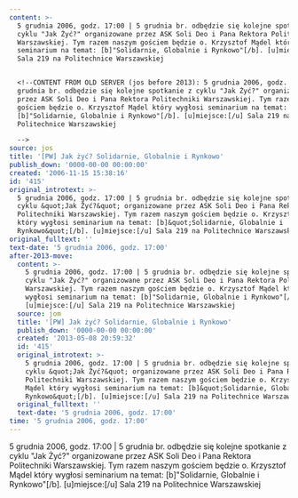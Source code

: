 ```yaml
---
content: >-
  5 grudnia 2006, godz. 17:00 | 5 grudnia br. odbędzie się kolejne spotkanie z
  cyklu "Jak Żyć?" organizowane przez ASK Soli Deo i Pana Rektora Politechniki
  Warszawskiej. Tym razem naszym gościem będzie o. Krzysztof Mądel który wygłosi
  seminarium na temat: [b]"Solidarnie, Globalnie i Rynkowo"[/b]. [u]miejsce:[/u]
  Sala 219 na Politechnice Warszawskiej


  <!--CONTENT FROM OLD SERVER (jos before 2013): 5 grudnia 2006, godz. 17:00 | 5
  grudnia br. odbędzie się kolejne spotkanie z cyklu "Jak Żyć?" organizowane
  przez ASK Soli Deo i Pana Rektora Politechniki Warszawskiej. Tym razem naszym
  gościem będzie o. Krzysztof Mądel który wygłosi seminarium na temat:
  [b]"Solidarnie, Globalnie i Rynkowo"[/b]. [u]miejsce:[/u] Sala 219 na
  Politechnice Warszawskiej

  -->
source: jos
title: '[PW] Jak żyć? Solidarnie, Globalnie i Rynkowo'
publish_down: '0000-00-00 00:00:00'
created: '2006-11-15 15:38:16'
id: '415'
original_introtext: >-
  5 grudnia 2006, godz. 17:00 | 5 grudnia br. odbędzie się kolejne spotkanie z
  cyklu &quot;Jak Żyć?&quot; organizowane przez ASK Soli Deo i Pana Rektora
  Politechniki Warszawskiej. Tym razem naszym gościem będzie o. Krzysztof Mądel
  który wygłosi seminarium na temat: [b]&quot;Solidarnie, Globalnie i
  Rynkowo&quot;[/b]. [u]miejsce:[/u] Sala 219 na Politechnice Warszawskiej
original_fulltext: ''
text-date: '5 grudnia 2006, godz. 17:00'
after-2013-move:
  content: >-
    5 grudnia 2006, godz. 17:00 | 5 grudnia br. odbędzie się kolejne spotkanie z
    cyklu "Jak Żyć?" organizowane przez ASK Soli Deo i Pana Rektora Politechniki
    Warszawskiej. Tym razem naszym gościem będzie o. Krzysztof Mądel który
    wygłosi seminarium na temat: [b]"Solidarnie, Globalnie i Rynkowo"[/b].
    [u]miejsce:[/u] Sala 219 na Politechnice Warszawskiej
  source: jom
  title: '[PW] Jak żyć? Solidarnie, Globalnie i Rynkowo'
  publish_down: '0000-00-00 00:00:00'
  created: '2013-05-08 20:59:32'
  id: '415'
  original_introtext: >-
    5 grudnia 2006, godz. 17:00 | 5 grudnia br. odbędzie się kolejne spotkanie z
    cyklu &quot;Jak Żyć?&quot; organizowane przez ASK Soli Deo i Pana Rektora
    Politechniki Warszawskiej. Tym razem naszym gościem będzie o. Krzysztof
    Mądel który wygłosi seminarium na temat: [b]&quot;Solidarnie, Globalnie i
    Rynkowo&quot;[/b]. [u]miejsce:[/u] Sala 219 na Politechnice Warszawskiej
  original_fulltext: ''
  text-date: '5 grudnia 2006, godz. 17:00'
time: '5 grudnia 2006, godz. 17:00'
---
```

5 grudnia 2006, godz. 17:00 | 5 grudnia br. odbędzie się kolejne spotkanie z cyklu "Jak Żyć?" organizowane przez ASK Soli Deo i Pana Rektora Politechniki Warszawskiej. Tym razem naszym gościem będzie o. Krzysztof Mądel który wygłosi seminarium na temat: [b]"Solidarnie, Globalnie i Rynkowo"[/b]. [u]miejsce:[/u] Sala 219 na Politechnice Warszawskiej

<!--CONTENT FROM OLD SERVER (jos before 2013): 5 grudnia 2006, godz. 17:00 | 5 grudnia br. odbędzie się kolejne spotkanie z cyklu "Jak Żyć?" organizowane przez ASK Soli Deo i Pana Rektora Politechniki Warszawskiej. Tym razem naszym gościem będzie o. Krzysztof Mądel który wygłosi seminarium na temat: [b]"Solidarnie, Globalnie i Rynkowo"[/b]. [u]miejsce:[/u] Sala 219 na Politechnice Warszawskiej
-->

<!--{{json:{"created_date":"2006-11-15 15:38:16","publish_down":"0000-00-00 00:00:00","id":"415"}}}-->